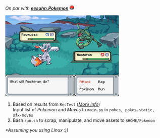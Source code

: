 *On par with [**eesuhn.Pokemon**](https://github.com/eesuhn/Pokemon)* <img src="./readme-doc/app-icon.png" alt="logo" width="14">

<img src="./readme-doc/sample-battle.gif" alt="battle" width="360">

1. Based on results from `ResTest` ([*More Info*](https://github.com/eesuhn/Pokemon/blob/main/README.md#background-work-%EF%B8%8F)) <br>
	Input list of *Pokemon* and *Moves* to `main.py` in `pokes, pokes-static, sfx-moves`
2. Bash `run.sh` to scrap, manipulate, and move assets to `$HOME/Pokemon`

<i>*Assuming you using Linux :))</i>
